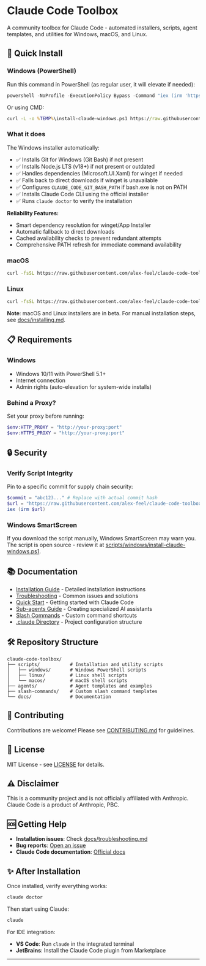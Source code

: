 # Claude Code Toolbox

A community toolbox for Claude Code - automated installers, scripts, agent templates, and utilities for Windows, macOS, and Linux.

## 🚀 Quick Install

### Windows (PowerShell)

Run this command in PowerShell (as regular user, it will elevate if needed):

```powershell
powershell -NoProfile -ExecutionPolicy Bypass -Command "iex (irm 'https://raw.githubusercontent.com/alex-feel/claude-code-toolbox/main/scripts/windows/install-claude-windows.ps1')"
```

Or using CMD:

```cmd
curl -L -o %TEMP%\install-claude-windows.ps1 https://raw.githubusercontent.com/alex-feel/claude-code-toolbox/main/scripts/windows/install-claude-windows.ps1 && powershell -NoProfile -ExecutionPolicy Bypass -File %TEMP%\install-claude-windows.ps1
```

### What it does

The Windows installer automatically:
- ✅ Installs Git for Windows (Git Bash) if not present
- ✅ Installs Node.js LTS (v18+) if not present or outdated
- ✅ Handles dependencies (Microsoft.UI.Xaml) for winget if needed
- ✅ Falls back to direct downloads if winget is unavailable
- ✅ Configures `CLAUDE_CODE_GIT_BASH_PATH` if bash.exe is not on PATH
- ✅ Installs Claude Code CLI using the official installer
- ✅ Runs `claude doctor` to verify the installation

**Reliability Features:**
- Smart dependency resolution for winget/App Installer
- Automatic fallback to direct downloads
- Cached availability checks to prevent redundant attempts
- Comprehensive PATH refresh for immediate command availability

### macOS

```bash
curl -fsSL https://raw.githubusercontent.com/alex-feel/claude-code-toolbox/main/scripts/macos/install-claude-macos.sh | bash
```

### Linux

```bash
curl -fsSL https://raw.githubusercontent.com/alex-feel/claude-code-toolbox/main/scripts/linux/install-claude-linux.sh | bash
```

**Note**: macOS and Linux installers are in beta. For manual installation steps, see [docs/installing.md](docs/installing.md).

## 📋 Requirements

### Windows
- Windows 10/11 with PowerShell 5.1+
- Internet connection
- Admin rights (auto-elevation for system-wide installs)

### Behind a Proxy?

Set your proxy before running:

```powershell
$env:HTTP_PROXY = "http://your-proxy:port"
$env:HTTPS_PROXY = "http://your-proxy:port"
```

## 🔒 Security

### Verify Script Integrity

Pin to a specific commit for supply chain security:

```powershell
$commit = "abc123..." # Replace with actual commit hash
$url = "https://raw.githubusercontent.com/alex-feel/claude-code-toolbox/$commit/scripts/windows/install-claude-windows.ps1"
iex (irm $url)
```

### Windows SmartScreen

If you download the script manually, Windows SmartScreen may warn you. The script is open source - review it at [scripts/windows/install-claude-windows.ps1](scripts/windows/install-claude-windows.ps1).

## 📚 Documentation

- [Installation Guide](docs/installing.md) - Detailed installation instructions
- [Troubleshooting](docs/troubleshooting.md) - Common issues and solutions
- [Quick Start](docs/quickstart.md) - Getting started with Claude Code
- [Sub-agents Guide](docs/agents.md) - Creating specialized AI assistants
- [Slash Commands](docs/slash-commands.md) - Custom command shortcuts
- [.claude Directory](docs/claude-directory.md) - Project configuration structure

## 🛠️ Repository Structure

```text
claude-code-toolbox/
├── scripts/           # Installation and utility scripts
│   ├── windows/       # Windows PowerShell scripts
│   ├── linux/         # Linux shell scripts
│   └── macos/         # macOS shell scripts
├── agents/            # Agent templates and examples
├── slash-commands/    # Custom slash command templates
└── docs/              # Documentation
```

## 🤝 Contributing

Contributions are welcome! Please see [CONTRIBUTING.md](CONTRIBUTING.md) for guidelines.

## 📄 License

MIT License - see [LICENSE](LICENSE) for details.

## ⚠️ Disclaimer

This is a community project and is not officially affiliated with Anthropic. Claude Code is a product of Anthropic, PBC.

## 🆘 Getting Help

- **Installation issues**: Check [docs/troubleshooting.md](docs/troubleshooting.md)
- **Bug reports**: [Open an issue](https://github.com/alex-feel/claude-code-toolbox/issues)
- **Claude Code documentation**: [Official docs](https://docs.anthropic.com/claude-code)

## ✨ After Installation

Once installed, verify everything works:

```bash
claude doctor
```

Then start using Claude:

```bash
claude
```

For IDE integration:
- **VS Code**: Run `claude` in the integrated terminal
- **JetBrains**: Install the Claude Code plugin from Marketplace

---

<!-- Version and release information is managed by Release Please -->
<!-- See releases: https://github.com/alex-feel/claude-code-toolbox/releases -->
